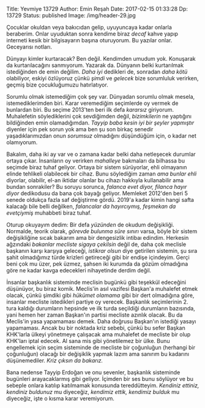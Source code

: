 Title: Yevmiye 13729
Author: Emin Reşah
Date:  2017-02-15 01:33:28
Dp: 13729
Status: published
Image: /img/header-29.jpg

Çocuklar okuldan veya bakıcıdan gelip, uyuyuncaya kadar onlarla beraberim. Onlar
uyuduktan sonra kendime biraz *decaf* kahve yapıp interneti kesik bir
bilgisayarın başına oturuyorum. Bu yazılar onlar. Geceyarısı notları.

Dünyayı kimler kurtaracak? Ben değil. Kendimden umudum yok. Konuşarak da
kurtarılacağını sanmıyorum. Yazarak da. Dünyanın belki kurtarılmak istediğinden
de emin değilim. *Daha iyi* dedikleri de, sonradan *daha kötü* olabiliyor,
eskiyi özlüyoruz çünkü *şimdi* ve *gelecek* bize sorumluluk verirken, geçmiş
bize çocukluğumuzu hatırlatıyor. 

Sorumlu olmak istemediğim çok şey var. Dünyadan sorumlu olmak mesela,
istemediklerimden biri. Karar veremediğim seçimlerde oy vermek de bunlardan
biri. Bu seçime 2013'ten beri ilk defa *kararsız* giriyorum. Muhalefetin
söylediklerini çok sevdiğimden değil, *bizimkilerin* ne yaptığını bildiğinden
emin olamadığımdan. *Tayyip baba kesin iyi bir şeyler yapmıştır* diyenler için
pek sorun yok ama ben şu son birkaç senedir yaşadıklarımızdan onun *sorumsuz*
olmadığını düşündüğüm için, o kadar net olamıyorum. 

Bakalım, daha iki ay var ve o zamana kadar belki daha netleşecek durumlar ortaya
çıkar. İnsanların oy verirken *mahalleye* bakmaları da bilhassa bu seçimde biraz
tuhaf geliyor. Ortaya bir sistem sürüyorlar, ehli olmayanın elinde tehlikeli
olabilecek bir cihaz. Bunu söylediğim zaman *ama bunlar ehli* diyorlar,
olabilir, el-an iktidar olanlar bu cihazı hakkıyla kullanabilir ama bundan
sonrakiler? Bu soruyu sorunca, *falanca evet diyor, filanca hayır diyor*
dedikodusu da bana çok bayağı geliyor. Memleket 2012'den beri 5 senede oldukça
fazla saf değiştirme gördü. 2019'a kadar kimin hangi safta kalacağı bile belli
değilken, *falancalar da hayırcıymış, feşmekan da evetçiymiş* muhabbeti biraz
tuhaf.

Oturup okuyayım dedim: Bir defa *yüzünden* de okudum değişikliği. Normalde,
teorik olarak, *görevde bulunma süre sınırı* varsa, böyle bir sistem
değişikliğine sıcak bakarım ama bir dengesizlik intibaı edindim. Herkesin
ağzındaki *bakanlar mecliste sigaya çekilsin* değil de, daha çok meclisle
başkanın karşı karşıya geleceği, *istikrar olsun* diye getirilen sistemin, şu
sıra şahit olmadığımız türde krizleri getireceği gibi bir endişe
içindeyim. Gerçi beni çok mu üzer, pek üzmez, şahsen iki kurumda da gözüm
olmadığına göre ne kadar kavga edecekleri nihayetinde derdim değil.

İnsanlar başkanlık sisteminde meclisin bugünkü gibi teşekkül edeceğini
düşünüyor, bu biraz komik. Meclis'in asıl vazifesi Başkan'a muhalefet etmek
olacak, çünkü şimdiki gibi *hükümet olamama* gibi bir dert olmadığına göre,
insanlar mecliste istedikleri partiye oy verecek. Başkanlık seçimlerinin 2. tura
kaldığı durumların hepsinde ve ilk turda seçildiği durumların bazısında, yani
hemen her zaman Başkan'ın partisi mecliste azınlık olacak. Bu da Meclis'in yasa
yapamaması demek. Daha doğrusu Başkan'ın istediği yasayı yapamaması. Ancak bu
bir noktada kriz sebebi, çünkü bu sefer Başkan KHK'larla ülkeyi yönetmeye
çalışacak ama muhalefet de mecliste bir olup KHK'ları iptal edecek. Al sana mis
gibi yönetilemez bir ülke. Bunu engellemek için seçim sisteminde de mecliste bir
çoğunluğun (herhangi bir çoğunluğun) olacağı bir değişiklik yapmak lazım ama
sanırım bu kadarını düşünemediler. *Kriz çıksın da bakarız.*

Bana nedense Tayyip Erdoğan ve onu sevenler, başkanlık sisteminde bugünleri
arayacaklarmış gibi geliyor. İçimden bir ses bunu söylüyor ve bu sebeple onlara
katılıp katılmamak konusunda tereddütteyim. *Kendiniz ettiniz, kendiniz
buldunuz* mu diyeceğiz, *kendimiz ettik, kendimiz bulduk* mu diyeceğiz, işte o
kısma karar veremiyorum. 



